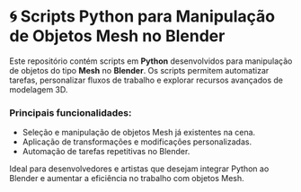 # 🌀 Scripts Python para Manipulação de Objetos Mesh no Blender  

Este repositório contém scripts em **Python** desenvolvidos para manipulação de objetos do tipo **Mesh** no **Blender**. Os scripts permitem automatizar tarefas, personalizar fluxos de trabalho e explorar recursos avançados de modelagem 3D.  

### Principais funcionalidades:
- Seleção e manipulação de objetos Mesh já existentes na cena.  
- Aplicação de transformações e modificações personalizadas.  
- Automação de tarefas repetitivas no Blender.  

Ideal para desenvolvedores e artistas que desejam integrar Python ao Blender e aumentar a eficiência no trabalho com objetos Mesh.  

